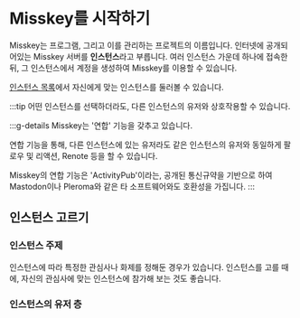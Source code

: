 # Misskey를 시작하기
Misskey는 프로그램, 그리고 이를 관리하는 프로젝트의 이름입니다.
인터넷에 공개되어있는 Misskey 서버를 **인스턴스**라고 부릅니다.
여러 인스턴스 가운데 하나에 접속한 뒤, 그 인스턴스에서 계정을 생성하여 Misskey를 이용할 수 있습니다.

[인스턴스 목록](../instances.md)에서 자신에게 맞는 인스턴스를 둘러볼 수 있습니다.

:::tip
어떤 인스턴스를 선택하더라도, 다른 인스턴스의 유저와 상호작용할 수 있습니다.

:::g-details
Misskey는 '연합' 기능을 갖추고 있습니다.

연합 기능을 통해, 다른 인스턴스에 있는 유저라도 같은 인스턴스의 유저와 동일하게 팔로우 및 리액션, Renote 등을 할 수 있습니다.

Misskey의 연합 기능은 'ActivityPub'이라는, 공개된 통신규약을 기반으로 하여 Mastodon이나 Pleroma와 같은 타 소프트웨어와도 호환성을 가집니다.
:::

## 인스턴스 고르기
### 인스턴스 주제
인스턴스에 따라 특정한 관심사나 화제를 정해둔 경우가 있습니다. 
인스턴스를 고를 때에, 자신의 관심사에 맞는 인스턴스에 참가해 보는 것도 좋습니다.

### 인스턴스의 유저 층
